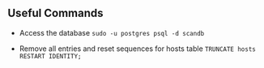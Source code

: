 


## Useful Commands

- Access the database
`sudo -u postgres psql -d scandb`

- Remove all entries and reset sequences for hosts table
`TRUNCATE hosts RESTART IDENTITY;`